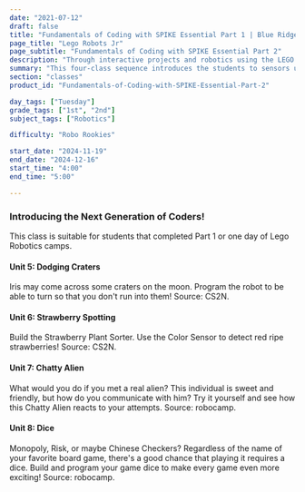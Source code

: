 ```yaml
---
date: "2021-07-12"
draft: false
title: "Fundamentals of Coding with SPIKE Essential Part 1 | Blue Ridge Boost"
page_title: "Lego Robots Jr"
page_subtitle: "Fundamentals of Coding with SPIKE Essential Part 2"
description: "Through interactive projects and robotics using the LEGO SPIKE Essential kit, children will learn programming basics like sequences, algorithms, conditional logic, and repetition.<br>Watch your students develop problem-solving abilities and understand how coding impacts the modern world. The step-by-step lessons foster creativity and spark a passion for STEM fields.<br>This progressive curriculum establishes a firm foundation in computational thinking. Students will be fully prepared to take on more advanced programming down the road."
summary: "This four-class sequence introduces the students to sensors used in robotics and coding robots to respond to stimuli in the environment. Students will construct Lego models that use motors, color sensors, and gyros and create code to bring their creations to life. This class is suitable for students with some previous experience using Lego robots."
section: "classes"
product_id: "Fundamentals-of-Coding-with-SPIKE-Essential-Part-2"

day_tags: ["Tuesday"]
grade_tags: ["1st", "2nd"]
subject_tags: ["Robotics"]

difficulty: "Robo Rookies"

start_date: "2024-11-19"
end_date: "2024-12-16"
start_time: "4:00"
end_time: "5:00"

---
```



<h3>Introducing the Next Generation of Coders!</h3>

This class is suitable for students that completed Part 1 or one day of Lego Robotics camps.

<h4>Unit 5: Dodging Craters</h4>
<p>
Iris may come across some craters on the moon. Program the robot to be able to turn so that you don't run into them! Source: CS2N.

<h4>Unit 6: Strawberry Spotting</h4>
<p>
Build the Strawberry Plant Sorter. Use the Color Sensor to detect red ripe strawberries! Source: CS2N.
</p>

<h4>Unit 7: Chatty Alien</h4>
<p>What would you do if you met a real alien? This individual is sweet and friendly, but how do you communicate with him? Try it yourself and see how this Chatty Alien reacts to your attempts. Source: robocamp.
</p>

<h4>Unit 8: Dice</h4>
<p>Monopoly, Risk, or maybe Chinese Checkers? Regardless of the name of your favorite board game, there's a good chance that playing it requires a dice. Build and program your game dice to make every game even more exciting! Source: robocamp.
</p>